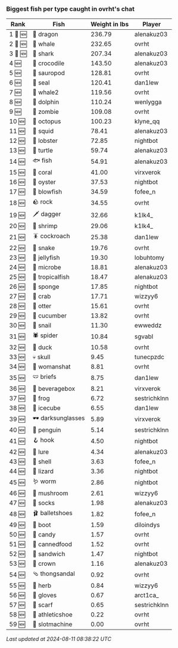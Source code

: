 ### Biggest fish per type caught in ovrht's chat
| Rank | Fish | Weight in lbs | Player |
|------|--------|-----------|---------|
| 1 🥇 🆕 | 🐉 dragon | 236.79 | alenakuz03 |
| 2 🥈 🆕 | 🐳 whale | 232.65 | ovrht |
| 3 🥉 🆕 | 🦈 shark | 207.34 | alenakuz03 |
| 4 🆕 | 🐊 crocodile | 143.50 | alenakuz03 |
| 5 🆕 | 🦕 sauropod | 128.81 | ovrht |
| 6 🆕 | 🦭 seal | 120.41 | dan1lew |
| 7 🆕 | 🐋 whale2 | 119.56 | ovrht |
| 8 🆕 | 🐬 dolphin | 110.24 | wenlygga |
| 9 🆕 | 🧟 zombie | 109.08 | ovrht |
| 10 🆕 | 🐙 octopus | 100.23 | klyne_qq |
| 11 🆕 | 🦑 squid | 78.41 | alenakuz03 |
| 12 🆕 | 🦞 lobster | 72.85 | nightbot |
| 13 🆕 | 🐢 turtle | 59.74 | alenakuz03 |
| 14 🆕 | 🐟 fish | 54.91 | alenakuz03 |
| 15 🆕 | 🪸 coral | 41.00 | virxverok |
| 16 🆕 | 🦪 oyster | 37.53 | nightbot |
| 17 🆕 | 🐡 blowfish | 34.59 | fofee_n |
| 18 🆕 | 🪨 rock | 34.55 | ovrht |
| 19 🆕 | 🗡️ dagger | 32.66 | k1lk4_ |
| 20 🆕 | 🦐 shrimp | 29.06 | k1lk4_ |
| 21 🆕 | 🪳 cockroach | 25.38 | dan1lew |
| 22 🆕 | 🐍 snake | 19.76 | ovrht |
| 23 🆕 | 🪼 jellyfish | 19.30 | lobuhtomy |
| 24 🆕 | 🦠 microbe | 18.81 | alenakuz03 |
| 25 🆕 | 🐠 tropicalfish | 18.47 | alenakuz03 |
| 26 🆕 | 🧽 sponge | 17.85 | nightbot |
| 27 🆕 | 🦀 crab | 17.71 | wizzyy6 |
| 28 🆕 | 🦦 otter | 15.61 | ovrht |
| 29 🆕 | 🥒 cucumber | 13.82 | ovrht |
| 30 🆕 | 🐌 snail | 11.30 | ewweddz |
| 31 🆕 | 🕷️ spider | 10.84 | sgvabl |
| 32 🆕 | 🦆 duck | 10.58 | ovrht |
| 33 🆕 | 💀 skull | 9.45 | tunecpzdc |
| 34 🆕 | 👒 womanshat | 8.81 | ovrht |
| 35 🆕 | 🩲 briefs | 8.75 | dan1lew |
| 36 🆕 | 🧃 beveragebox | 8.21 | virxverok |
| 37 🆕 | 🐸 frog | 6.72 | sestrichklnn |
| 38 🆕 | 🧊 icecube | 6.55 | dan1lew |
| 39 🆕 | 🕶️ darksunglasses | 5.89 | virxverok |
| 40 🆕 | 🐧 penguin | 5.14 | sestrichklnn |
| 41 🆕 | 🪝 hook | 4.50 | nightbot |
| 42 🆕 | 🎏 lure | 4.34 | alenakuz03 |
| 43 🆕 | 🐚 shell | 3.63 | fofee_n |
| 44 🆕 | 🦎 lizard | 3.36 | nightbot |
| 45 🆕 | 🪱 worm | 2.86 | nightbot |
| 46 🆕 | 🍄 mushroom | 2.61 | wizzyy6 |
| 47 🆕 | 🧦 socks | 1.98 | alenakuz03 |
| 48 🆕 | 🩰 balletshoes | 1.82 | fofee_n |
| 49 🆕 | 👢 boot | 1.59 | diloindys |
| 50 🆕 | 🍬 candy | 1.57 | ovrht |
| 51 🆕 | 🥫 cannedfood | 1.52 | ovrht |
| 52 🆕 | 🥪 sandwich | 1.47 | nightbot |
| 53 🆕 | 👑 crown | 1.16 | alenakuz03 |
| 54 🆕 | 🩴 thongsandal | 0.92 | ovrht |
| 55 🆕 | 🌿 herb | 0.84 | wizzyy6 |
| 56 🆕 | 🧤 gloves | 0.67 | arct1ca_ |
| 57 🆕 | 🧣 scarf | 0.65 | sestrichklnn |
| 58 🆕 | 👟 athleticshoe | 0.22 | ovrht |
| 59 🆕 | 🎰 slotmachine | 0.00 | ovrht |

_Last updated at 2024-08-11 08:38:22 UTC_